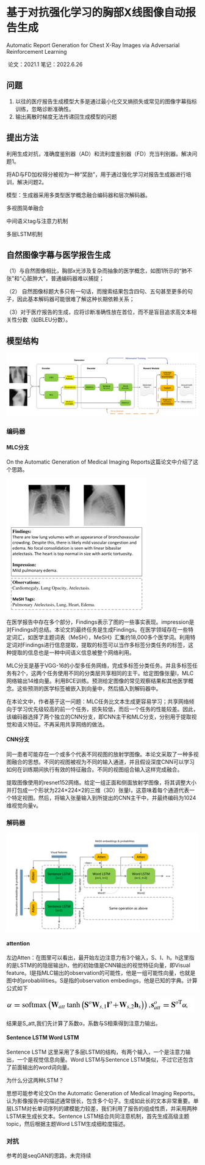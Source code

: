 # 基于对抗强化学习的胸部X线图像自动报告生成

Automatic Report Generation for Chest X-Ray Images via Adversarial Reinforcement Learning

​																																						论文：2021.1 笔记：2022.6.26

## 问题

1. 以往的医疗报告生成模型大多是通过最小化交叉熵损失或常见的图像字幕指标训练，忽略诊断准确性。
2. 输出离散时梯度无法传递回生成模型的问题

## 提出方法

利用生成对抗，准确度鉴别器（AD）和流利度鉴别器（FD）充当判别器。解决问题1。

将AD与FD加权得分被视为一种“奖励”，用于通过强化学习对报告生成器进行培训，解决问题2。

模型：生成器采用多类型医学概念融合编码器和层次解码器。

多视图简单融合

中间语义tag与注意力机制

多层LSTM机制

## 自然图像字幕与医学报告生成

（1）与自然图像相比，胸部x光涉及复杂而抽象的医学概念，如图1所示的“肺不张”和“心脏肿大”，普通编码器难以捕捉；

（2） 自然图像标题大多只有一句话，而搜索结果包含四句、五句甚至更多的句子，因此基本解码器可能很难了解这种长期依赖关系；

（3）对于医疗报告的生成，应将诊断准确性放在首位，而不是盲目追求高文本相关性分数（如BLEU分数）。

## 模型结构

![image-20220626170344842](../image/image-20220626170344842.png)

### 编码器

#### MLC分支

On the Automatic Generation of Medical Imaging Reports这篇论文中介绍了这个思路。

<img src="../image/image-20220626120017998.png" alt="image-20220626120017998" style="zoom:50%;" />

在医学报告中存在多个部分，Findings表示了图的一些事实表现。impression是对Findings的总结。本论文的最终任务是生成Findings。在医学领域存在一些特定词汇，如医学主题词表（MeSH），MeSH》汇集约18,000多个医学词。利用特定词对Findings进行信息提取，提取的标签可以当作多标签分类任务的标签，这种提取的信息也是一种中间语义信息被整个网络利用。

MLC分支是基于VGG-16的小型多任务网络，完成多标签分类任务。并且多标签任务有2个，这两个任务使用不同的分类层共享相同的主干。给定图像张量I，MLC网络输出14维向量。利用BCE训练。预测给定图像的常见观察结果和其他医学概念。这些预测的医学标签被嵌入到向量中，然后插入到解码器中。



在本论文中，作者基于这一问题：MLC任务比文本生成更容易学习；共享网络倾向于学习优先级较高的前一个任务，损失较低，而后一个任务的性能较差。因此，该编码器选择了两个独立的CNN分支，即CNN主干和MLC分支，分别用于提取视觉和语义特征。不再采用共享网络的做法。



#### CNN分支

同一患者可能存在一个或多个代表不同视图的放射学图像。本论文采取了一种多视图融合的思想。不同的视图被视为不同的输入通道，并且假设深度CNN可以学习如何在训练期间执行有效的特征融合。不同的视图组合输入这样完成融合。

提取图像使用的resnet152网络。给定一组正面和侧面放射学图像，将其调整大小并打包成一个形状为224×224×2的三维（3D）张量I，这意味着每个通道代表一个特定视图。然后，将输入张量输入到所提出的CNN主干中，并最终编码为1024维视觉向量v。

### 解码器

![image-20220626204006863](../image/image-20220626204006863.png)

#### attention

左边Atten：在图里可以看出，最开始左边注意力有3个输入，S、I、h。h这里指的是LSTM的的隐层输出h，他的初始值是CNN输出的视觉特征向量，即Visual feature。I是指MLC输出的observation的可能性，他是一组可能性向量，也就是图中的probablilities。S是指的observation embedings，他是已知的字典。计算公式如下

<img src="../image/image-20220627174122246.png" alt="image-20220627174122246" style="zoom: 67%;" />

结果是S_att,我们先计算了系数α，系数与S相乘得到注意力输出。

#### Sentence LSTM Word LSTM

Sentence LSTM 这里采用了多层LSTM的结构，有两个输入，一个是注意力输出，一个是视觉信息向量。Word LSTM与Sentence LSTM类似，不过它还包含了前面输出的word词向量。

为什么分这两种LSTM？

思想可能参考论文On the Automatic Generation of Medical Imaging Reports。认为影像报告中的描述通常很长，包含多个句子。生成如此长的文本非常重要。单层LSTM对长单词序列的建模能力较差，我们利用了报告的组成性质，并采用两种LSTM来生成长文本。Sentence LSTM结合共同注意机制，首先生成高级主题 topic，然后根据主题Word LSTM生成细粒度描述。





### 对抗

参考的是seqGAN的思路，未完待续

